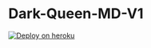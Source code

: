 # Dark-Queen-MD-V1

[![Deploy on heroku](https://www.herokucdn.com/deploy/button.svg)](https://dashboard.heroku.com/new?button-url=https://github.com/X-NotiyaDark-Queen-MD-V1/&template=https://github.com/X-Notiya/Dark-Queen-MD-V1.git)
